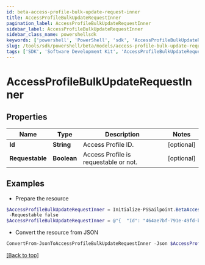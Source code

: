 ```yaml
---
id: beta-access-profile-bulk-update-request-inner
title: AccessProfileBulkUpdateRequestInner
pagination_label: AccessProfileBulkUpdateRequestInner
sidebar_label: AccessProfileBulkUpdateRequestInner
sidebar_class_name: powershellsdk
keywords: ['powershell', 'PowerShell', 'sdk', 'AccessProfileBulkUpdateRequestInner', 'BetaAccessProfileBulkUpdateRequestInner'] 
slug: /tools/sdk/powershell/beta/models/access-profile-bulk-update-request-inner
tags: ['SDK', 'Software Development Kit', 'AccessProfileBulkUpdateRequestInner', 'BetaAccessProfileBulkUpdateRequestInner']
---
```



# AccessProfileBulkUpdateRequestInner

## Properties

Name | Type | Description | Notes
------------ | ------------- | ------------- | -------------
**Id** | **String** | Access Profile ID. | [optional] 
**Requestable** | **Boolean** | Access Profile is requestable or not. | [optional] 

## Examples

- Prepare the resource
```powershell
$AccessProfileBulkUpdateRequestInner = Initialize-PSSailpoint.BetaAccessProfileBulkUpdateRequestInner  -Id 464ae7bf-791e-49fd-b746-06a2e4a8 `
 -Requestable false
$AccessProfileBulkUpdateRequestInner = @"{  "Id": "464ae7bf-791e-49fd-b746-06a2e4a8", "Requestable": "false "}"@
```

- Convert the resource from JSON
```powershell
ConvertFrom-JsonToAccessProfileBulkUpdateRequestInner -Json $AccessProfileBulkUpdateRequestInner
```


[[Back to top]](#) 

